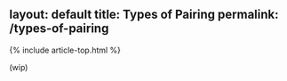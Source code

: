 layout: default
title: Types of Pairing
permalink: /types-of-pairing
---

{% include article-top.html %}

(wip)
